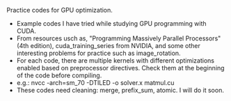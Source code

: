 Practice codes for GPU optimization.
- Example codes I have tried while studying GPU programming with CUDA.
- From resources usch as, "Programming Massively Parallel Processors" (4th edition), cuda_training_series from NVIDIA,
  and some other interesting problems for practice such as image_rotation.
- For each code, there are multiple kernels with different optimizations enabled based on preprocessor directives. 
  Check them at the beginning of the code before compiling.
- e.g.: nvcc -arch=sm_70 -DTILED -o solver.x matmul.cu 
- These codes need cleaning: merge, prefix_sum, atomic. I will do it soon.
